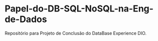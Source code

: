 # Papel-do-DB-SQL-NoSQL-na-Eng-de-Dados
Repositório para Projeto de Conclusão do DataBase Experience DIO.
